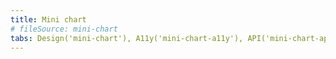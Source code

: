 ```yaml
---
title: Mini chart
# fileSource: mini-chart
tabs: Design('mini-chart'), A11y('mini-chart-a11y'), API('mini-chart-api'), Changelog('mini-chart-changelog')
---
```

